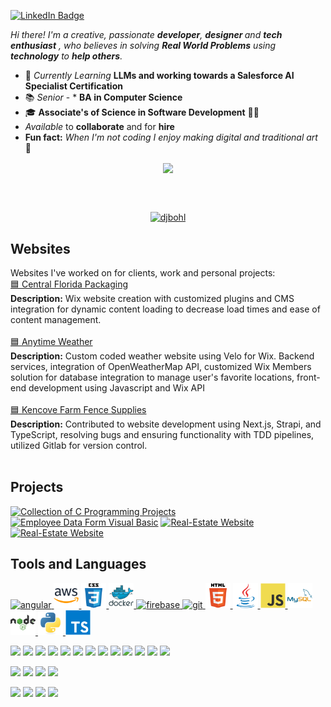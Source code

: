 [![LinkedIn Badge](https://img.shields.io/badge/LinkedIn-Profile-informational?style=flat&logo=linkedin&logoColor=black&color=00A7FF)](https://www.linkedin.com/in/djbohl/)

<p>
  <em>
   Hi there! I'm a creative, passionate <b>developer</b>, <b> designer </b> and <b>tech enthusiast</b>&nbsp;, who believes in solving  
      <b>Real World Problems</b> using <b>technology</b> to <b>help others</b>.
  </em>  
</p>

- 🔭 *Currently Learning* **LLMs and working towards a Salesforce AI Specialist Certification**
- 📚 *Senior* - * **BA in Computer Science**
- 🎓 **Associate's of Science in Software Development** 👨‍💻
- *Available* to **collaborate** and for **hire**
- **Fun fact:** *When I'm not coding I enjoy making digital and traditional art* 🎨
<p align="center">
<img align="center" src="https://github-readme-streak-stats.herokuapp.com?user=djbohl&theme=algolia&hide_border=true&&background=45%2C1D4943%2C142F2F](https://github-readme-streak-stats.herokuapp.com?user=djbohl&theme=meta-dark&background=00A7FF&hide_border=true&date_format=M%20j%5B%2C%20Y%5D&mode=daily" />
 <!-- <img align="center" src="https://github-readme-stats.vercel.app/api?username=djbohl&include_all_commits=true&rank_icon=default&show_icons=true&theme=ambient_gradient" /> -->
</p>
<br>
<br>
<p align="center"> <a href="https://github.com/ryo-ma/github-profile-trophy"><img src="https://github-profile-trophy.vercel.app/?username=djbohl&theme=ambient_gradient" alt="djbohl" /></a> </p>

## Websites
Websites I've worked on for clients, work and personal projects:
<br>
[🟦 Central Florida Packaging ](https://cflpkg.com)
<br>
**Description:**
Wix website creation with customized plugins and CMS integration for dynamic content loading to decrease load times and ease of content management.
<br><br>
[🟦 Anytime Weather ](https://djbohl.wixsite.com/anytimeweather)
<br>
**Description:**
Custom coded weather website using Velo for Wix. Backend services, integration of OpenWeatherMap API, customized Wix Members solution for database integration to manage user's favorite locations, front-end development using Javascript and Wix API
<br><br>
[🟦 Kencove Farm Fence Supplies ](https://kencove.com)
<br>
**Description:**
Contributed to website development using Next.js, Strapi, and TypeScript, resolving bugs and ensuring functionality with TDD pipelines, utilized Gitlab for version control. <br><br>

## Projects
[![Collection of C Programming Projects](https://github-readme-stats.vercel.app/api/pin/?username=djbohl&repo=C_Programming_Projects&theme=algolia)](https://github.com/djbohl/C_Programming_Projects)
[![Employee Data Form Visual Basic](https://github-readme-stats.vercel.app/api/pin/?username=djbohl&repo=EmployeeDataForm&theme=algolia)](https://github.com/djbohl/EmployeeDataForm)
[![Real-Estate Website](https://github-readme-stats.vercel.app/api/pin/?username=djbohl&repo=real-estate-site&theme=algolia)](https://github.com/djbohl/real-estate-site)
[![Real-Estate Website](https://github-readme-stats.vercel.app/api/pin/?username=djbohl&repo=electric-vehicle-data-visualization&theme=algolia)](https://github.com/djbohl/electric-vehicle-data-visualization)


<!-- 📫 How to reach: **** 📧 -->

## Tools and Languages

<p align="left"> 
  <a href="https://angular.io" target="_blank"> <img src="https://angular.io/assets/images/logos/angular/angular.svg" alt="angular" width="40" height="40"/> </a> 
  <a href="https://aws.amazon.com" target="_blank"> <img src="https://raw.githubusercontent.com/devicons/devicon/master/icons/amazonwebservices/amazonwebservices-original-wordmark.svg" alt="aws" width="40" height="40"/> </a> 
 <a href="https://www.w3schools.com/css/" target="_blank"> <img src="https://raw.githubusercontent.com/devicons/devicon/master/icons/css3/css3-original-wordmark.svg" alt="css3" width="40" height="40"/> </a> 
  <a href="https://www.docker.com/" target="_blank"> <img src="https://raw.githubusercontent.com/devicons/devicon/master/icons/docker/docker-original-wordmark.svg" alt="docker" width="40" height="40"/> </a> 
  <a href="https://firebase.google.com/" target="_blank"> <img src="https://www.vectorlogo.zone/logos/firebase/firebase-icon.svg" alt="firebase" width="40" height="40"/> </a> 
  <a href="https://git-scm.com/" target="_blank"> <img src="https://www.vectorlogo.zone/logos/git-scm/git-scm-icon.svg" alt="git" width="40" height="40"/> </a> 
  <a href="https://www.w3.org/html/" target="_blank"> <img src="https://raw.githubusercontent.com/devicons/devicon/master/icons/html5/html5-original-wordmark.svg" alt="html5" width="40" height="40"/> </a> 
  <a href="https://www.java.com" target="_blank"> <img src="https://raw.githubusercontent.com/devicons/devicon/master/icons/java/java-original.svg" alt="java" width="40" height="40"/> </a> 
  <a href="https://developer.mozilla.org/en-US/docs/Web/JavaScript" target="_blank"> <img src="https://raw.githubusercontent.com/devicons/devicon/master/icons/javascript/javascript-original.svg" alt="javascript" width="40" height="40"/> </a> 
  <a href="https://www.mysql.com/" target="_blank"> <img src="https://raw.githubusercontent.com/devicons/devicon/master/icons/mysql/mysql-original-wordmark.svg" alt="mysql" width="40" height="40"/> </a> 
  <a href="https://nodejs.org" target="_blank"> <img src="https://raw.githubusercontent.com/devicons/devicon/master/icons/nodejs/nodejs-original-wordmark.svg" alt="nodejs" width="40" height="40"/> </a> 
 <a href="https://www.python.org" target="_blank"> <img src="https://raw.githubusercontent.com/devicons/devicon/master/icons/python/python-original.svg" alt="python" width="40" height="40"/> </a> 
  <a href="https://www.typescriptlang.org/" target="_blank"> <img src="https://raw.githubusercontent.com/devicons/devicon/master/icons/typescript/typescript-original.svg" alt="typescript" width="40" height="40"/> </a> </p>


![](https://img.shields.io/badge/Code-Java-informational?style=flat&logo=Java&logoColor=black&color=00A7FF)
![](https://img.shields.io/badge/Code-Docker-informational?style=flat&logo=Docker&logoColor=black&color=00A7FF)
![](https://img.shields.io/badge/Code-C-informational?style=flat&logo=C&logoColor=black&color=00A7FF)
![](https://img.shields.io/badge/Code-Python-informational?style=flat&logo=Python&logoColor=black&color=00A7FF)
![](https://img.shields.io/badge/Code-VisualBasic-informational?style=flat&logo=VisualBasic&logoColor=black&color=00A7FF)
![](https://img.shields.io/badge/Code-MongoDB-informational?style=flat&logo=mongodb&logoColor=black&color=00A7FF)
![](https://img.shields.io/badge/Code-Angular-informational?style=flat&logo=Angular&logoColor=black&color=00A7FF)
![](https://img.shields.io/badge/Code-React-informational?style=flat&logo=react&logoColor=black&color=00A7FF)
![](https://img.shields.io/badge/Code-Vue-informational?style=flat&logo=vue.js&logoColor=black&color=00A7FF)
![](https://img.shields.io/badge/Code-JavaScript-informational?style=flat&logo=Javascript&logoColor=black&color=00A7FF)
![](https://img.shields.io/badge/Code-TypeScript-informational?style=flat&logo=Typescript&logoColor=black&color=00A7FF)
![](https://img.shields.io/badge/Code-SQL-informational?style=flat&logo=sql&logoColor=black&color=00A7FF)
![](https://img.shields.io/badge/Code-JupyterNotebooks-informational?style=flat&logo=JupyterNotebooks&logoColor=black&color=00A7FF)

![](https://img.shields.io/badge/Style-Bootstrap-informational?style=flat&logo=Bootstrap&logoColor=black&color=00A7FF)
![](https://img.shields.io/badge/Style-CSS-informational?style=flat&logo=css3&logoColor=black&color=00A7FF)
![](https://img.shields.io/badge/Style-Tailwind-informational?style=flat&logo=Tailwind-CSS&logoColor=black&color=00A7FF)
![](https://img.shields.io/badge/Style-Sass-informational?style=flat&logo=Sass&logoColor=black&color=00A7FF)

![](https://img.shields.io/badge/Tools-Netlify-informational?style=flat&logo=netlify&logoColor=black&color=00A7FF)
![](https://img.shields.io/badge/Tools-Vercel-informational?style=flat&logo=vercel&logoColor=black&color=00A7FF)
![](https://img.shields.io/badge/Tools-NPM-informational?style=flat&logo=npm&logoColor=black&color=00A7FF)
![](https://img.shields.io/badge/Tools-Node.js-informational?style=flat&logo=Nodejs&logoColor=black&color=00A7FF)

